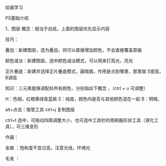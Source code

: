 绘画学习

PS基础介绍

1、图层
概念：相当于白纸，上面的图层优先显示内容

技巧：

叠加：新建图层，选为叠加，则可以直接增加颜色，不会直接覆盖原画

颜色减淡：新建图层，选中颜色减淡模式，可以用来打高光，亮光

正片叠底：新建并选择正片叠底模式，画暗面，作用是点到哪里，那里就 S提高，B调低



知识：三元素能够调配处所有颜色，分别指如下概念  ，（ctrl + u 可调整）

H：色相，红橙黄绿青蓝紫
S：纯度，颜色内是否与其他颜色混在一起
B：明暗，


alt+点击：吸管工具
ctrl+j  复制图层

ctrl+t  选中，可拖动四周调整大小，也可选中工具栏的雨刷器形状工具（液化工具），可三维变形




作画：


金属 ：饱和度不宜过高，注意光线，环境光

毛发 ：

